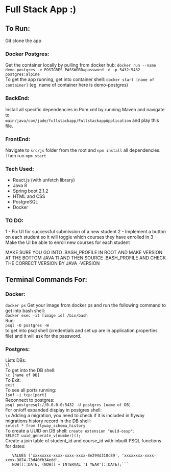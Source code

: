 # Full Stack App :)

## To Run:
Git clone the app
### Docker Postgres:
Get the container locally by pulling from docker hub:
```docker run --name demo-postgres -e POSTGRES_PASSWORD=password -d -p 5432:5432 postgres:alpine``` </br>
To get the app running, get into container shell:
```docker start [name of container]``` (eg. name of container here is demo-postgres)
### BackEnd:
Install all specific dependencies in Pom.xml by running Maven and 
navigate to <br />```main/java/com/jade/fullstackapp/FullstackappApplication```
and play this file.  
### FrontEnd:
Navigate to ```src/js``` folder from the root and ```npm install```
all dependencies.  Then run ```npm start```

### Tech Used:
- React.js (with unfetch library)
- Java 8
- Spring boot 2.1.2
- HTML and CSS
- PostgreSQL
- Docker

### TO DO:
1 - Fix UI for successful submission of a new student
2 - Implement a button on each student so it will toggle which courses they have enrolled in
3 - Make the UI be able to enroll new courses for each student

MAKE SURE YOU GO INTO .BASH_PROFILE IN ROOT AND MAKE VERSION AT THE BOTTOM JAVA 11
AND THEN SOURCE .BASH_PROFILE AND CHECK THE CORRECT VERSION BY JAVA -VERSION

## Terminal Commands For:
### Docker:

```docker ps```
Get your image from docker ps and run the following command
to get into bash shell:<br /> 
```docker exec -it [image id] /bin/bash```<br />
Run: <br />```psql -U postgres -W```<br /> to get into psql shell (credentials and set up are in
application.properties file) and it will ask for the password.<br />

### Postgres:

Lists DBs:<br />
```\l```<br />
To get into the DB shell:<br />
```\c [name of DB]```<br />
To Exit:<br />
```exit```<br />
To see all ports running:<br />
```lsof -i tcp:[port]```<br />
Reconnect to postgres:<br />
```psql postgresql://0.0.0.0:5432 -U postgres [name of DB]```<br />
For on/off expanded display in postgres shell:<br />
```\x```
Adding a migration, you need to check if it is included in 
flyway migrations history record in the DB shell: </br>
```select * from flyway_schema_history ``` </br>
To create a UUID on DB shell:
```create extension "uuid-ossp";```</br>
```SELECT uuid_generate_v[number]();```</br>
Create a join table of student_id and course_id with inbuilt PSQL functions for dates:
``` INSERT INTO student_course (student_id, course_id, start_date, end_date)
   VALUES ('xxxxxxxx-xxxx-xxxx-xxxx-8e294d318c89', 'xxxxxxxx-xxxx-xxxx-9874-73d40fb34edd',
   NOW()::DATE, (NOW() + INTERVAL '1 YEAR')::DATE);```

